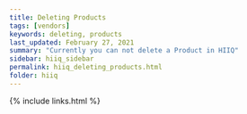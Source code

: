 ```yaml
---
title: Deleting Products
tags: [vendors]
keywords: deleting, products
last_updated: February 27, 2021
summary: "Currently you can not delete a Product in HIIQ"
sidebar: hiiq_sidebar
permalink: hiiq_deleting_products.html
folder: hiiq
---
```


{% include links.html %}
